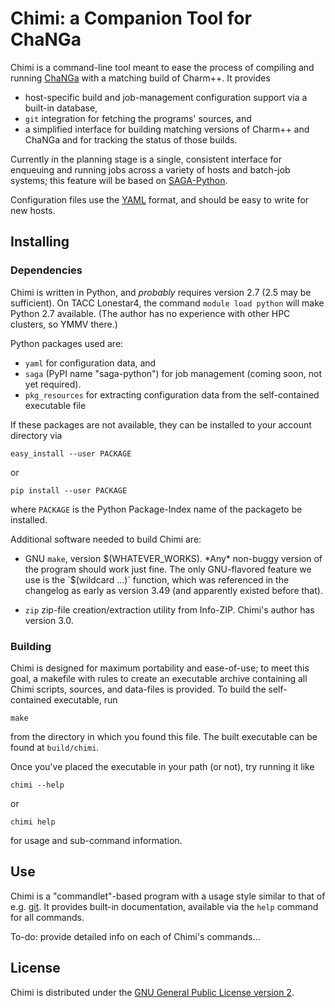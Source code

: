 Chimi: a Companion Tool for ChaNGa
====

Chimi is a command-line tool meant to ease the process of compiling and running
[ChaNGa](http://www-hpcc.astro.washington.edu/tools/changa.html) with a matching
build of Charm++.  It provides

  * host-specific build and job-management configuration support via a built-in
    database,
  * `git` integration for fetching the programs' sources, and
  * a simplified interface for building matching versions of Charm++ and ChaNGa
    and for tracking the status of those builds.

Currently in the planning stage is a single, consistent interface for enqueuing and
running jobs across a variety of hosts and batch-job systems; this feature will
be based on [SAGA-Python](http://saga-project.github.io/saga-python/).

Configuration files use the [YAML](http://yaml.org/) format, and should be easy
to write for new hosts.

## Installing
### Dependencies

Chimi is written in Python, and _probably_ requires version 2.7 (2.5 may be
sufficient).  On TACC Lonestar4, the command `module load python` will make
Python 2.7 available.  (The author has no experience with other HPC clusters, so
YMMV there.)

Python packages used are:

  * `yaml` for configuration data, and
  * `saga` (PyPI name "saga-python") for job management (coming soon, not yet
    required).
  * `pkg_resources` for extracting configuration data from the self-contained
    executable file

If these packages are not available, they can be installed to your account
directory via

    easy_install --user PACKAGE

or

    pip install --user PACKAGE

where `PACKAGE` is the Python Package-Index name of the packageto be installed.

Additional software needed to build Chimi are:

  * GNU `make`, version $(WHATEVER_WORKS).  *Any* non-buggy version of the
    program should work just fine.  The only GNU-flavored feature we use is the
    `$(wildcard ...)` function, which was referenced in the changelog as early
    as version 3.49 (and apparently existed before that).

  * `zip` zip-file creation/extraction utility from Info-ZIP.  Chimi's author
    has version 3.0.

### Building

Chimi is designed for maximum portability and ease-of-use; to meet this goal, a
makefile with rules to create an executable archive containing all Chimi
scripts, sources, and data-files is provided.  To build the self-contained
executable, run

    make

from the directory in which you found this file.  The built executable can be
found at `build/chimi`.

Once you've placed the executable in your path (or not), try running it like

    chimi --help

or

    chimi help
    
for usage and sub-command information.


## Use

Chimi is a "commandlet"-based program with a usage style similar to that of
e.g. [git](http://git-scm.org).  It provides built-in documentation, available
via the `help` command for all commands.

To-do: provide detailed info on each of Chimi's commands...


## License

Chimi is distributed under the
[GNU General Public License version 2](https://www.gnu.org/licenses/gpl-2.0.html).
